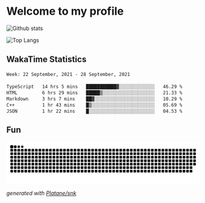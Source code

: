 # Welcome to my profile

![Github stats](https://github-readme-stats.vercel.app/api?username=xinthose&show_icons=true&theme=radical&count_private=true)

![Top Langs](https://github-readme-stats.vercel.app/api/top-langs/?username=xinthose)

## WakaTime Statistics
<!--START_SECTION:waka-->
```text
Week: 22 September, 2021 - 28 September, 2021

TypeScript   14 hrs 5 mins   ███████████▓░░░░░░░░░░░░░   46.29 % 
HTML         6 hrs 29 mins   █████▒░░░░░░░░░░░░░░░░░░░   21.33 % 
Markdown     3 hrs 7 mins    ██▓░░░░░░░░░░░░░░░░░░░░░░   10.29 % 
C++          1 hr 43 mins    █▒░░░░░░░░░░░░░░░░░░░░░░░   05.69 % 
JSON         1 hr 22 mins    █░░░░░░░░░░░░░░░░░░░░░░░░   04.53 % 
```
<!--END_SECTION:waka-->

## Fun
![github contribution grid snake animation](https://raw.githubusercontent.com/xinthose/xinthose/output/github-contribution-grid-snake.svg)

_generated with [Platane/snk](https://github.com/Platane/snk)_
